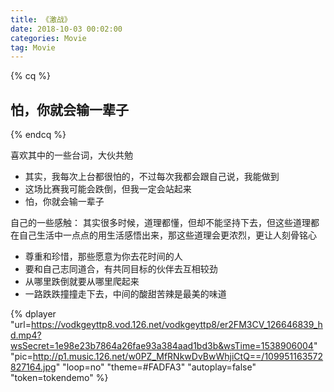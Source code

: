 ```yaml
---
title: 《激战》
date: 2018-10-03 00:02:00
categories: Movie
tag: Movie
---
```


{% cq %} <h2>怕，你就会输一辈子</h2> {% endcq %}

喜欢其中的一些台词，大伙共勉
* 其实，我每次上台都很怕的，不过每次我都会跟自己说，我能做到
* 这场比赛我可能会跌倒，但我一定会站起来
* 怕，你就会输一辈子

自己的一些感触：
其实很多时候，道理都懂，但却不能坚持下去，但这些道理都在自己生活中一点点的用生活感悟出来，那这些道理会更浓烈，更让人刻骨铭心
* 尊重和珍惜，那些愿意为你去花时间的人
* 要和自己志同道合，有共同目标的伙伴去互相较劲
* 从哪里跌倒就要从哪里爬起来
* 一路跌跌撞撞走下去，中间的酸甜苦辣是最美的味道

{% dplayer "url=https://vodkgeyttp8.vod.126.net/vodkgeyttp8/er2FM3CV_126646839_hd.mp4?wsSecret=1e98e23b7864a26fae93a384aad1bd3b&wsTime=1538906004" "pic=http://p1.music.126.net/w0PZ_MfRNkwDvBwWhjiCtQ==/109951163572827164.jpg" "loop=no" "theme=#FADFA3" "autoplay=false" "token=tokendemo" %}